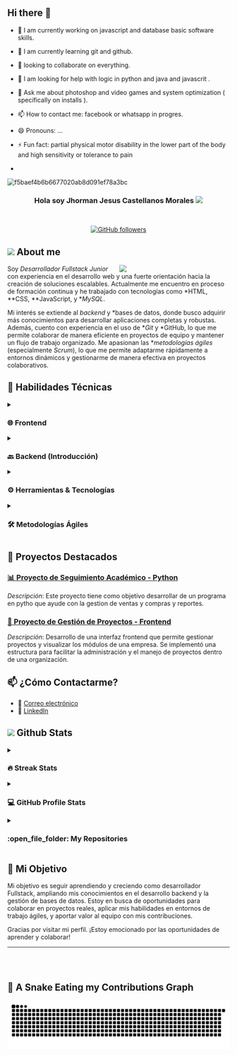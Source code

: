 ## Hi there 👋

- 🔭 I am currently working on javascript and database basic software skills.
- 🌱 I am currently learning git and github. 
- 👯 looking to collaborate on everything.
- 🤔 I am looking for help with logic in python and java and javascrit .
- 💬 Ask me about photoshop and video games and system optimization ( specifically on installs ).
- 📫 How to contact me: facebook or whatsapp in progres.
- 😄 Pronouns: ...
- ⚡ Fun fact:  partial physical motor disability in the lower part of the body and high sensitivity or tolerance to pain

- <p align = "center">
![f5baef4b6b6677020ab8d091ef78a3bc](https://github.com/user-attachments/assets/5ea7c6fb-2819-41db-abec-9c97a750e68e)
</p>
<div align="center">
	
### Hola soy Jhorman Jesus Castellanos Morales <img src="https://media.giphy.com/media/hvRJCLFzcasrR4ia7z/giphy.gif" width="25px">

</div>

<br>

<div align="center">
  
[![GitHub followers](https://img.shields.io/github/followers/DiegoAlexanderGarcia?label=Follow&style=social)]([https://github.com/DiegoAlexanderGarcia](https://github.com/Jhormancastella))

</div>

## <picture><img src = "https://github.com/7oSkaaa/7oSkaaa/blob/main/Images/about_me.gif?raw=true" width = 50px></picture> About me

<picture> <img align="right" src="https://github.com/7oSkaaa/7oSkaaa/blob/main/Images/Right_Side.gif?raw=true" width = 250px></picture>

Soy *Desarrollador Fullstack Junior* con experiencia en el desarrollo web y una fuerte orientación hacia la creación de soluciones escalables. Actualmente me encuentro en proceso de formación continua y he trabajado con tecnologías como *HTML, **CSS, **JavaScript, y **MySQL*. 

Mi interés se extiende al *backend* y *bases de datos, donde busco adquirir más conocimientos para desarrollar aplicaciones completas y robustas. Además, cuento con experiencia en el uso de **Git* y *GitHub, lo que me permite colaborar de manera eficiente en proyectos de equipo y mantener un flujo de trabajo organizado. Me apasionan las **metodologías ágiles* (especialmente *Scrum*), lo que me permite adaptarme rápidamente a entornos dinámicos y gestionarme de manera efectiva en proyectos colaborativos.

## 🔧 Habilidades Técnicas

<details><summary>

### 🌐 Frontend 
</summary>

- *HTML*  
  ![HTML](https://img.shields.io/badge/HTML-5-FF5733?logo=html5)
- *CSS*  
  ![CSS](https://img.shields.io/badge/CSS-3-2965F1?logo=css3)
- *JavaScript*  
  ![JavaScript](https://img.shields.io/badge/JavaScript-ES6-F7DF1E?logo=javascript)

</details>

<details><summary>
	
### 🔙 Backend (Introducción)
</summary>

- *MySQL*  
  ![MySQL](https://img.shields.io/badge/MySQL-8.0-4479A1?logo=mysql)
- *Version Control (Git)*  
  ![Version Control](https://img.shields.io/badge/Version%20Control-Git-4C1B8A?logo=git)

</details>

<details><summary>

### ⚙ Herramientas & Tecnologías
</summary>

- *Git* y *GitHub* (Control de versiones)  
  ![Git](https://img.shields.io/badge/Git-F05032?logo=git&logoColor=white)  
  ![GitHub](https://img.shields.io/badge/GitHub-181717?logo=github&logoColor=white)
- *VS Code* (Editor de código)  
  ![VS Code](https://img.shields.io/badge/VS%20Code-007ACC?logo=visualstudiocode&logoColor=white)
- *MySQL Workbench* (Gestión de bases de datos)  
  ![MySQL Workbench](https://img.shields.io/badge/MySQL%20Workbench-4479A1?logo=mysql&logoColor=white)

</details>

<details><summary>

### 🛠 Metodologías Ágiles
</summary>

- *Scrum*  
  ![Scrum](https://img.shields.io/badge/Scrum-FF6600?logo=trello&logoColor=white)
- *Kanban*  
  ![Kanban](https://img.shields.io/badge/Kanban-0079BF?logo=trello&logoColor=white)

</details>


  
## 🚀 Proyectos Destacados


### [📊 Proyecto de Seguimiento Académico - Python]([https://github.com/CamiloMachuca/Proyecto_pythom_MachucaCamilo_GarciaDiego.git](https://github.com/Jhormancastella/TrabajoPython_-jhormanjesuscastellanosmorales))  
*Descripción*: Este proyecto tiene como objetivo desarrollar de un programa en pytho que ayude con la gestion de ventas y compras y reportes.

### [🔧 Proyecto de Gestión de Proyectos - Frontend](https://github.com/JhonatanOmana/PROYECTO-FILTRO_GARCIADIEGO_OMA-AJHONATAN.git)  
*Descripción*: Desarrollo de una interfaz frontend que permite gestionar proyectos y visualizar los módulos de una empresa. Se implementó una estructura para facilitar la administración y el manejo de proyectos dentro de una organización.



## 📫 ¿Cómo Contactarme?

- 📧 [Correo electrónico](mailto:jesusjhorman123@gmail.com)  
- 💬 [LinkedIn](https://www.linkedin.com/in/jhorman-jesus-castellanos-morales-245b97261/) 



## <picture> <img src = "https://github.com/7oSkaaa/7oSkaaa/blob/main/Images/Statistics.gif?raw=true" width = 60px>  </picture> Github Stats

<details><summary><h3> 🔥 Streak Stats</h3></summary>

----
[![GitHub Streak](https://streak-stats.demolab.com?user=Jhormancastella&theme=dark&hide_border=true&locale=es&exclude_days=Tue)](https://git.io/streak-stats)

<p align="center"><img src="https://github-readme-streak-stats.herokuapp.com/?user=Jhormancastella&theme=tokyonight_duo" alt="Jhormancastella
" /></p>

</details>
  
<details><summary><h3>💻 GitHub Profile Stats</h3></summary>

----
	
<p align="center">
    <a href="https://github.com/anuraghazra/github-readme-stats">
	    <img alt="7oSkaaa's Github Stats" src="https://github-readme-stats.vercel.app/api?username=DiegoAlexanderGarcia&show_icons=true&count_private=true&locale=en&theme=tokyonight&layout=compact" height="230px"/></a>
	  <img src="https://github-readme-stats.vercel.app/api/top-langs?username=DiegoAlexanderGarcia&langs_count=10&show_icons=true&locale=en&theme=tokyonight" alt="DiegoAlexanderGarcia" height="230px"/>
<br/>

  <b>Note:</b> Top languages is only a metric of the languages my public code consists of and doesn't reflect experience or skill level.
  </p>
</details>

	
<details><summary><h3> :open_file_folder: My Repositories </h3></summary>

----
	
<div>
  <p align="center">
	<a href="https://github.com/7oSkaaa/LeetCode_DailyChallenge_2023">
      		<img src="https://github-readme-stats.vercel.app/api/pin/?username=7oSkaaa&repo=LeetCode_DailyChallenge_2023&theme=tokyonight" alt="GitHub Stats" />
    	</a>
	<a href="https://github.com/7oSkaaa/Ahmed-Hossam">
      		<img src="https://github-readme-stats.vercel.app/api/pin/?username=7oSkaaa&repo=Ahmed-Hossam&theme=tokyonight" alt="GitHub Stats" />
    	</a>
    	<a href="https://github.com/7oSkaaa/Strees_Testing">
      		<img src="https://github-readme-stats.vercel.app/api/pin/?username=7oSkaaa&repo=Strees_Testing&theme=tokyonight" alt="GitHub Stats" />
    	</a>
    	<a href="https://github.com/7oSkaaa/CP-Templates">
      		<img src="https://github-readme-stats.vercel.app/api/pin/?username=7oSkaaa&repo=CP-Templates&theme=tokyonight" alt="GitHub Stats" />
    	</a>
    	<a href="https://github.com/7oSkaaa/Codeforces-Polygon-Template">
      		<img src="https://github-readme-stats.vercel.app/api/pin/?username=7oSkaaa&repo=Codeforces-Polygon-Template&theme=tokyonight" alt="GitHub Stats" />
    	</a>
	<a href="https://github.com/7oSkaaa/Some-Linux-Commands">
      		<img src="https://github-readme-stats.vercel.app/api/pin/?username=7oSkaaa&repo=Some-Linux-Commands&theme=tokyonight" alt="GitHub Stats" />
    	</a>
	<a href="https://github.com/7oSkaaa/Shorten-Link">
      		<img src="https://github-readme-stats.vercel.app/api/pin/?username=7oSkaaa&repo=Shorten-Link&theme=tokyonight" alt="GitHub Stats" />
    	</a>
	<a href="https://github.com/7oSkaaa/7oSkaaa">
      		<img src="https://github-readme-stats.vercel.app/api/pin/?username=7oSkaaa&repo=7oSkaaa&theme=tokyonight" alt="GitHub Stats" />
    	</a>
	<a href="https://github.com/7oSkaaa/Competitive-Programming-Session-Content">
      		<img src="https://github-readme-stats.vercel.app/api/pin/?username=7oSkaaa&repo=Competitive-Programming-Session-Content&theme=tokyonight" alt="GitHub Stats" />
    	</a>
	<a href="https://github.com/7oSkaaa/VS-Code-for-CP">
      		<img src="https://github-readme-stats.vercel.app/api/pin/?username=7oSkaaa&repo=VS-Code-for-CP&theme=tokyonight" alt="GitHub Stats" />
    	</a>
	<a href="https://github.com/7oSkaaa/Sorting-Algorithms">
      		<img src="https://github-readme-stats.vercel.app/api/pin/?username=7oSkaaa&repo=Sorting-Algorithms&theme=tokyonight" alt="GitHub Stats" />
    	</a>
	<a href="https://github.com/7oSkaaa/board-link-generator">
      		<img src="https://github-readme-stats.vercel.app/api/pin/?username=7oSkaaa&repo=board-link-generator&theme=tokyonight" alt="GitHub Stats" />
    	</a>
	<a href="https://github.com/7oSkaaa/Tic-Tac-Toe-GUI">
      		<img src="https://github-readme-stats.vercel.app/api/pin/?username=7oSkaaa&repo=Tic-Tac-Toe-GUI&theme=tokyonight" alt="GitHub Stats" />
    	</a>
	<a href="https://github.com/7oSkaaa/PhoneBook-System">
      		<img src="https://github-readme-stats.vercel.app/api/pin/?username=7oSkaaa&repo=PhoneBook-System&theme=tokyonight" alt="GitHub Stats" />
    	</a>
	<a href="https://github.com/7oSkaaa/Codeforces-Sheet-Generator">
      		<img src="https://github-readme-stats.vercel.app/api/pin/?username=7oSkaaa&repo=Codeforces-Sheet-Generator&theme=tokyonight" alt="GitHub Stats" />
    	</a>
	<a href="https://github.com/7oSkaaa/CP-Calendar">
      		<img src="https://github-readme-stats.vercel.app/api/pin/?username=7oSkaaa&repo=CP-Calendar&theme=tokyonight" alt="GitHub Stats" />
    	</a>
	<a href="https://github.com/7oSkaaa/Codeforces-Friends-Script">
      		<img src="https://github-readme-stats.vercel.app/api/pin/?username=7oSkaaa&repo=Codeforces-Friends-Script&theme=tokyonight" alt="GitHub Stats" />
    	</a>
	<a href="https://github.com/7oSkaaa/vJudge-Board-Scrapper">
      		<img src="https://github-readme-stats.vercel.app/api/pin/?username=7oSkaaa&repo=vJudge-Board-Scrapper&theme=tokyonight" alt="GitHub Stats" />
    	</a>
	<a href="https://github.com/7oSkaaa/CP-Templates-Snippets">
      		<img src="https://github-readme-stats.vercel.app/api/pin/?username=7oSkaaa&repo=CP-Templates-Snippets&theme=tokyonight" alt="GitHub Stats" />
    	</a>
	<a href="https://github.com/7oSkaaa/Udemy-Website">
      		<img src="https://github-readme-stats.vercel.app/api/pin/?username=7oSkaaa&repo=Udemy-Website&theme=tokyonight" alt="GitHub Stats" />
    	</a>
  </p>
</div>
</details>

## 🌱 Mi Objetivo

Mi objetivo es seguir aprendiendo y creciendo como desarrollador Fullstack, ampliando mis conocimientos en el desarrollo backend y la gestión de bases de datos. Estoy en busca de oportunidades para colaborar en proyectos reales, aplicar mis habilidades en entornos de trabajo ágiles, y aportar valor al equipo con mis contribuciones.

Gracias por visitar mi perfil. ¡Estoy emocionado por las oportunidades de aprender y colaborar!

---

</br></br>
	
## 🐍 A Snake Eating my Contributions Graph
	
<p align = "center">
	<img src = "https://github.com/7oSkaaa/7oSkaaa/blob/output/github-contribution-grid-snake.svg?" alt = "Snake Game"/>
</p>
